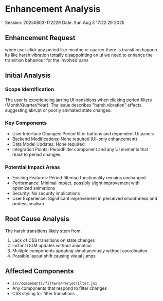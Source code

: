 # Enhancement Analysis
Session: 20250803-172229
Date: Sun Aug 3 17:22:29 2025

## Enhancement Request
when user click any period like monthe or quarter there is transition happen. its like harsh vibration tottally disappointing on ui we need to enhance the transition behaviour for the involved pans

## Initial Analysis
### Scope Identification
The user is experiencing jarring UI transitions when clicking period filters (Month/Quarter/Year). The issue describes "harsh vibration" effects, suggesting abrupt or poorly animated state changes.

### Key Components
- User Interface Changes: Period filter buttons and dependent UI panels
- Backend Modifications: None required (UI-only enhancement)
- Data Model Updates: None required
- Integration Points: PeriodFilter component and any UI elements that react to period changes

### Potential Impact Areas
- Existing Features: Period filtering functionality remains unchanged
- Performance: Minimal impact, possibly slight improvement with optimized animations
- Security: No security implications
- User Experience: Significant improvement in perceived smoothness and professionalism

## Root Cause Analysis
The harsh transitions likely stem from:
1. Lack of CSS transitions on state changes
2. Instant DOM updates without animation
3. Multiple components updating simultaneously without coordination
4. Possible layout shift causing visual jumps

## Affected Components
- `src/components/filters/PeriodFilter.jsx`
- Any components that respond to filter changes
- CSS styling for filter transitions